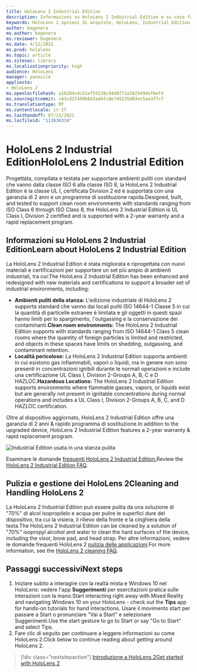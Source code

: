 ```yaml
---
title: HoloLens 2 Industrial Edition
description: Informazioni su HoloLens 2 Industrial Edition e su cosa fare dopo aver fatto una delle proprie attività.
keywords: HoloLens 2 opzioni di acquisto, HoloLens, Industrial Edition
author: bogenera
ms.author: bogenera
ms.reviewer: bogenera
ms.date: 4/12/2021
ms.prod: hololens
ms.topic: article
ms.sitesec: library
ms.localizationpriority: high
audience: HoloLens
manager: yannisle
appliesto:
- HoloLens 2
ms.openlocfilehash: a1b204cdc51ef55230c94d8f71a362549daf6ef4
ms.sourcegitcommit: c43cd2f450b643ad4fc8e749235d03ec5aa3ffcf
ms.translationtype: MT
ms.contentlocale: it-IT
ms.lasthandoff: 07/12/2021
ms.locfileid: "113636334"
---
```

# <a name="hololens-2-industrial-edition"></a><span data-ttu-id="a19d8-104">HoloLens 2 Industrial Edition</span><span class="sxs-lookup"><span data-stu-id="a19d8-104">HoloLens 2 Industrial Edition</span></span>

<span data-ttu-id="a19d8-105">Progettata, compilata e testata per supportare ambienti puliti con standard che vanno dalla classe ISO 6 alla classe ISO 8, la HoloLens 2 Industrial Edition è la classe UL I, certificata Division 2 ed è supportata con una garanzia di 2 anni e un programma di sostituzione rapida.</span><span class="sxs-lookup"><span data-stu-id="a19d8-105">Designed, built, and tested to support clean room environments with standards ranging from ISO Class 6 through ISO Class 8, the HoloLens 2 Industrial Edition is UL Class I, Division 2 certified and is supported with a 2-year warranty and a rapid replacement program.</span></span>

## <a name="learn-about-hololens-2-industrial-edition"></a><span data-ttu-id="a19d8-106">Informazioni su HoloLens 2 Industrial Edition</span><span class="sxs-lookup"><span data-stu-id="a19d8-106">Learn about HoloLens 2 Industrial Edition</span></span>

<span data-ttu-id="a19d8-107">La HoloLens 2 Industrial Edition è stata migliorata e riprogettata con nuovi materiali e certificazioni per supportare un set più ampio di ambienti industriali, tra cui:</span><span class="sxs-lookup"><span data-stu-id="a19d8-107">The HoloLens 2 Industrial Edition has been enhanced and redesigned with new materials and certifications to support a broader set of industrial environments, including:</span></span>

- <span data-ttu-id="a19d8-108">**Ambienti puliti della stanza:** L'edizione industriale di HoloLens 2 supporta standard che vanno dai locali puliti ISO 14644-1 Classe 5 in cui la quantità di particelle estranee è limitata e gli oggetti in questi spazi hanno limiti per lo spargimento, l'outgassing e la conservazione dei contaminanti.</span><span class="sxs-lookup"><span data-stu-id="a19d8-108">**Clean room environments:** The HoloLens 2 Industrial Edition supports with standards ranging from ISO 14644-1 Class 5 clean rooms where the quantity of foreign particles is limited and restricted, and objects in these spaces have limits on shedding, outgassing, and contaminant retention.</span></span>
- <span data-ttu-id="a19d8-109">**Località pericolose:** La HoloLens 2 Industrial Edition supporta ambienti in cui esistono gas infiammabili, vapori o liquidi, ma in genere non sono presenti in concentrazioni ignibili durante le normali operazioni e include una certificazione UL Class I, Division 2-Groups A, B, C e D HAZLOC.</span><span class="sxs-lookup"><span data-stu-id="a19d8-109">**Hazardous Locations:** The HoloLens 2 Industrial Edition supports environments where flammable gasses, vapors, or liquids exist but are generally not present in ignitable concentrations during normal operations and includes a UL Class I, Division 2-Groups A, B, C, and D HAZLOC certification.</span></span>

<span data-ttu-id="a19d8-110">Oltre al dispositivo aggiornato, HoloLens 2 Industrial Edition offre una garanzia di 2 anni & rapido programma di sostituzione.</span><span class="sxs-lookup"><span data-stu-id="a19d8-110">In addition to the upgraded device, HoloLens 2 Industrial Edition features a 2-year warranty & rapid replacement program.</span></span>

![Industrial Edition usata in una stanza pulita](./images/ie-small-pic.png)

<span data-ttu-id="a19d8-112">Esaminare le domande [frequenti HoloLens 2 Industrial Edition.](hololens2-industrial-edition-faq.md)</span><span class="sxs-lookup"><span data-stu-id="a19d8-112">Review the [HoloLens 2 Industrial Edition FAQ](hololens2-industrial-edition-faq.md).</span></span>

## <a name="cleaning-and-handling-hololens-2"></a><span data-ttu-id="a19d8-113">Pulizia e gestione dei HoloLens 2</span><span class="sxs-lookup"><span data-stu-id="a19d8-113">Cleaning and Handling HoloLens 2</span></span>

<span data-ttu-id="a19d8-114">La HoloLens 2 Industrial Edition può essere pulita da una soluzione di "70%" di alcol isopropilelo e acqua per pulire le superfici dure del dispositivo, tra cui la visiera, il rilievo della fronte e la cinghiera della testa.</span><span class="sxs-lookup"><span data-stu-id="a19d8-114">The HoloLens 2 Industrial Edition can be cleaned by a solution of "70%" isopropyl alcohol and water to clean the hard surfaces of the device, including the visor, brow pad, and head strap.</span></span> <span data-ttu-id="a19d8-115">Per altre informazioni, vedere le domande frequenti HoloLens 2 [pulizia delle applicazioni](/hololens/hololens2-maintenance).</span><span class="sxs-lookup"><span data-stu-id="a19d8-115">For more information, see the [HoloLens 2 cleaning FAQ](/hololens/hololens2-maintenance).</span></span>

## <a name="next-steps"></a><span data-ttu-id="a19d8-116">Passaggi successivi</span><span class="sxs-lookup"><span data-stu-id="a19d8-116">Next steps</span></span>

1. <span data-ttu-id="a19d8-117">Iniziare subito a interagire con la realtà mista e Windows 10 nel HoloLens: vedere l'app **Suggerimenti** per esercitazioni pratica sulle interazioni con la mano.</span><span class="sxs-lookup"><span data-stu-id="a19d8-117">Start interacting right away with Mixed Reality and navigating Windows 10 on your HoloLens - check out the **Tips** app for hands-on tutorials for hand interactions.</span></span> <span data-ttu-id="a19d8-118">Usare il movimento start per passare a Start o pronunciare "Vai a Start" e selezionare Suggerimenti.</span><span class="sxs-lookup"><span data-stu-id="a19d8-118">Use the start gesture to go to Start or say "Go to Start" and select Tips.</span></span>
1. <span data-ttu-id="a19d8-119">Fare clic di seguito per continuare a leggere informazioni su come HoloLens 2.</span><span class="sxs-lookup"><span data-stu-id="a19d8-119">Click below to continue reading about getting around HoloLens 2.</span></span>

> [!div class="nextstepaction"]
> [<span data-ttu-id="a19d8-120">Introduzione a HoloLens 2</span><span class="sxs-lookup"><span data-stu-id="a19d8-120">Get started with HoloLens 2</span></span>](hololens2-basic-usage.md)